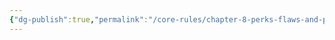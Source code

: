 ```yaml
---
{"dg-publish":true,"permalink":"/core-rules/chapter-8-perks-flaws-and-points/flaws-list/mute/"}
---
```


